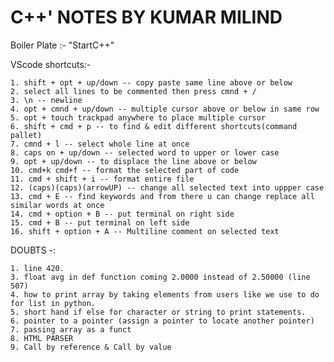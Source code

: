 # C++' NOTES BY KUMAR MILIND


Boiler Plate :- "StartC++"

VScode shortcuts:-          
    
    1. shift + opt + up/down -- copy paste same line above or below
    2. select all lines to be commented then press cmnd + /
    3. \n -- newline
    4. opt + cmnd + up/down -- multiple cursor above or below in same row
    5. opt + touch trackpad anywhere to place multiple cursor
    6. shift + cmd + p -- to find & edit different shortcuts(command pallet)
    7. cmnd + l -- select whole line at once
    8. caps on + up/down -- selected word to upper or lower case
    9. opt + up/down -- to displace the line above or below
    10. cmd+k cmd+f -- format the selected part of code 
    11. cmd + shift + i -- format entire file 
    12. (caps)(caps)(arrowUP) -- change all selected text into uppper case 
    13. cmd + E -- find keywords and from there u can change replace all similar words at once
    14. cmd + option + B -- put terminal on right side 
    15. cmd + B -- put terminal on left side 
    16. shift + option + A -- Multiline comment on selected text


DOUBTS -:             
     
    1. line 420.
    3. float avg in def function coming 2.0000 instead of 2.50000 (line 507)
    4. how to print array by taking elements from users like we use to do for list in python.
    5. short hand if else for character or string to print statements.
    6. pointer to a pointer (assign a pointer to locate another pointer)
    7. passing array as a funct
    8. HTML PARSER
    9. Call by reference & Call by value
